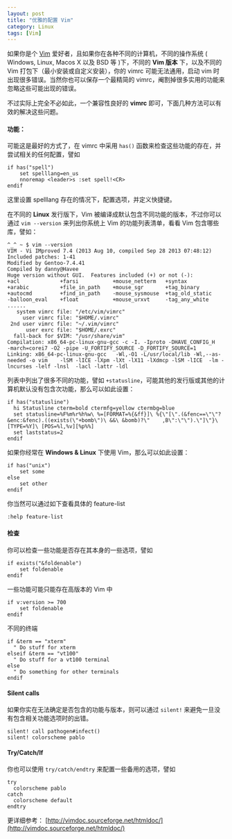 ```yaml
---
layout: post
title: "优雅的配置 Vim"
category: Linux
tags: [Vim]
---
```


如果你是个 [Vim](http://www.vim.org/) 爱好者，且如果你在各种不同的计算机，不同的操作系统 ( Windows, Linux,  Macos X 以及 BSD 等 )下，不同的 **Vim 版本** 下，以及不同的 Vim 打包下（最小安装或自定义安装），你的 vimrc 可能无法通用，启动 vim 时出现很多错误。当然你也可以保存一个最精简的 vimrc，阉割掉很多实用的功能来忽略这些可能出现的错误。

不过实际上完全不必如此，一个兼容性良好的 **vimrc** 即可，下面几种方法可以有效的解决这些问题。

#### 功能：

可能这是最好的方式了，在 vimrc 中采用 `has()` 函数来检查这些功能的存在，并尝试相关的任何配置，譬如

```viml
if has("spell")
    set spelllang=en_us
    nnoremap <leader>s :set spell!<CR>
endif
```

<!-- more -->

这里设置 spelllang 存在的情况下，配置选项，并定义快捷键。

在不同的 **Linux** 发行版下，Vim 被编译成默认包含不同功能的版本，不过你可以通过 `vim --version` 来列出你系统上 Vim 的功能列表清单，看看 Vim 包含哪些库，譬如：

```
^_^ ~ $ vim --version
VIM - Vi IMproved 7.4 (2013 Aug 10, compiled Sep 28 2013 07:48:12)
Included patches: 1-41
Modified by Gentoo-7.4.41
Compiled by danny@Havee
Huge version without GUI.  Features included (+) or not (-):
+acl             +farsi           +mouse_netterm   +syntax
+arabic          +file_in_path    +mouse_sgr       +tag_binary
+autocmd         +find_in_path    -mouse_sysmouse  +tag_old_static
-balloon_eval    +float           +mouse_urxvt     -tag_any_white
......
   system vimrc file: "/etc/vim/vimrc"
     user vimrc file: "$HOME/.vimrc"
 2nd user vimrc file: "~/.vim/vimrc"
      user exrc file: "$HOME/.exrc"
  fall-back for $VIM: "/usr/share/vim"
Compilation: x86_64-pc-linux-gnu-gcc -c -I. -Iproto -DHAVE_CONFIG_H     -march=corei7 -O2 -pipe -U_FORTIFY_SOURCE -D_FORTIFY_SOURCE=1
Linking: x86_64-pc-linux-gnu-gcc   -Wl,-O1 -L/usr/local/lib -Wl,--as-needed -o vim    -lSM -lICE -lXpm -lXt -lX11 -lXdmcp -lSM -lICE  -lm -lncurses -lelf -lnsl  -lacl -lattr -ldl
```

列表中列出了很多不同的功能，譬如 `+statusline`，可能其他的发行版或其他的计算机默认没有包含次功能，那么可以如此设置：

```viml
if has("statusline")
  hi Statusline cterm=bold ctermfg=yellow ctermbg=blue
  set statusline=%F%m%r%h%w\ %=[FORMAT=%{&ff}]\ %{\"[\".(&fenc==\"\"?&enc:&fenc).((exists(\"+bomb\")\ &&\ &bomb)?\"    ,B\":\"\").\"]\"}\ [TYPE=%Y]\ [POS=%l,%v][%p%%]
  set laststatus=2
endif
```

如果你经常在 **Windows & Linux** 下使用 Vim，那么可以如此设置：

```viml
if has("unix")
    set some
else
    set other
endif
```

你当然可以通过如下查看具体的 feature-list

    :help feature-list

#### 检查

你可以检查一些功能是否存在其本身的一些选项，譬如

```viml
if exists("&foldenable")
    set foldenable
endif
```

一些功能可能只能存在高版本的 Vim 中

```viml
if v:version >= 700
    set foldenable
endif
```

不同的终端

```viml
if &term == "xterm"
  " Do stuff for xterm
elseif &term == "vt100"
  " Do stuff for a vt100 terminal
else
  " Do something for other terminals
endif
```

#### Silent calls

如果你实在无法确定是否包含的功能与版本，则可以通过 `silent!` 来避免一旦没有包含相关功能选项时的出错。

```viml
silent! call pathogen#infect()
silent! colorscheme pablo
```

#### Try/Catch/If

你也可以使用 `try/catch/endtry` 来配置一些备用的选项，譬如

```viml
try
  colorscheme pablo
catch
  colorscheme default
endtry
```

更详细参考： [http://vimdoc.sourceforge.net/htmldoc/](http://vimdoc.sourceforge.net/htmldoc/)
